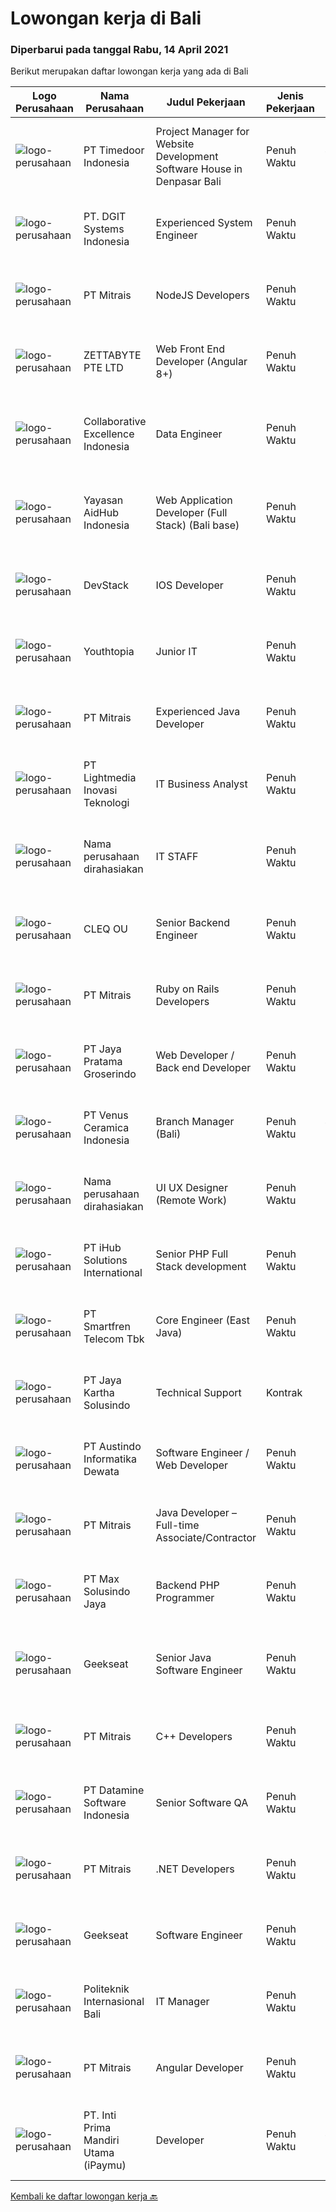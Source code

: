 
  # Lowongan kerja di Bali

  ### Diperbarui pada tanggal Rabu, 14 April 2021

  Berikut merupakan daftar lowongan kerja yang ada di Bali

  |Logo Perusahaan | Nama Perusahaan | Judul Pekerjaan | Jenis Pekerjaan | Gaji Pekerjaan | Lokasi | Deskripsi | Tanggal diunggah | Pranala |
  | -------------- | --------------- | --------------- | --------- | --------- | -------------- | ------- | ----------- | ----------- |
  |![logo-perusahaan](https://image-service-cdn.seek.com.au/6a4bab02b8ff094d0604859dad47a24f6448e298/ee4dce1061f3f616224767ad58cb2fc751b8d2dc)|PT Timedoor Indonesia|Project Manager for Website Development Software House in Denpasar Bali|Penuh Waktu|Rp. 4.000.000-Rp. 5.000.000|Bali|If you want to grow up yourself, Timedoor is one of the best places for your career. Our team has come from various culture. We welcome young people...|Rabu, 14 April 2021|https://www.jobstreet.co.id/id/job/project-manager-for-website-development-software-house-in-denpasar-bali-3506259?token=0~5a17f4e5-751e-41d2-8113-38790591d316&sectionRank=1&jobId=jobstreet-id-job-3506259|
|![logo-perusahaan](https://image-service-cdn.seek.com.au/e93bc75036be941b9c3ff3a55670cb236457b0c4/ee4dce1061f3f616224767ad58cb2fc751b8d2dc)|PT. DGIT Systems Indonesia|Experienced System Engineer|Penuh Waktu|Rp. 9.000.000-Rp. 12.000.000|Badung|Systems Engineer The RoleWe are looking for a Systems Engineer with excellent Linux system administration and management skills to support our teams...|Selasa, 13 April 2021|https://www.jobstreet.co.id/id/job/experienced-system-engineer-3492784?token=0~5a17f4e5-751e-41d2-8113-38790591d316&sectionRank=2&jobId=jobstreet-id-job-3492784|
|![logo-perusahaan](https://image-service-cdn.seek.com.au/873c75fc9ed6df00967320d343e4e2a794129d8b/ee4dce1061f3f616224767ad58cb2fc751b8d2dc)|PT Mitrais|NodeJS Developers|Penuh Waktu|---|Bali|Build your Career with Mitrais! We're urgently looking for experienced NodeJS Developers to be part of our team for an immediate start.Our client is a...|Senin, 12 April 2021|https://www.jobstreet.co.id/id/job/nodejs-developers-3504003?token=0~5a17f4e5-751e-41d2-8113-38790591d316&sectionRank=3&jobId=jobstreet-id-job-3504003|
|![logo-perusahaan](https://image-service-cdn.seek.com.au/909d2b6daa6c230f1ab554aafada070bb2ff77b4/ee4dce1061f3f616224767ad58cb2fc751b8d2dc)|ZETTABYTE PTE LTD|Web Front End Developer (Angular 8+)|Penuh Waktu|---|Badung|Company Introduction Zettabyte is a software development company that focuses on the education sector. We work together with our multicultural team...|Selasa, 13 April 2021|https://www.jobstreet.co.id/id/job/web-front-end-developer-angular-8-3493270?token=0~5a17f4e5-751e-41d2-8113-38790591d316&sectionRank=4&jobId=jobstreet-id-job-3493270|
|![logo-perusahaan](https://image-service-cdn.seek.com.au/00c268b58ba99fc65b0b0108dd8e2d7068acfb74/ee4dce1061f3f616224767ad58cb2fc751b8d2dc)|Collaborative Excellence Indonesia|Data Engineer|Penuh Waktu|---|Bali|Job Description Develops or modifies data models, ETL processes, and BI tool solutions. Ensures appropriate documentation for all development and...|Selasa, 13 April 2021|https://www.jobstreet.co.id/id/job/data-engineer-3506020?token=0~5a17f4e5-751e-41d2-8113-38790591d316&sectionRank=5&jobId=jobstreet-id-job-3506020|
|![logo-perusahaan](https://image-service-cdn.seek.com.au/078669adaefe01e135b5e151d105709a8092f2c6/ee4dce1061f3f616224767ad58cb2fc751b8d2dc)|Yayasan AidHub Indonesia|Web Application Developer (Full Stack) (Bali base)|Penuh Waktu|Rp. 8.000.000-Rp. 11.000.000|Kuta|This role will report to the IT Manager Candidate must be able to manage the complete software development process of the our platform from conception...|Selasa, 13 April 2021|https://www.jobstreet.co.id/id/job/web-application-developer-full-stack-bali-base-3505479?token=0~5a17f4e5-751e-41d2-8113-38790591d316&sectionRank=6&jobId=jobstreet-id-job-3505479|
|![logo-perusahaan](https://image-service-cdn.seek.com.au/844257ddb833c49271ee7ad25cc992ad33374fa6/ee4dce1061f3f616224767ad58cb2fc751b8d2dc)|DevStack|IOS Developer|Penuh Waktu|Rp. 10.000.000-Rp. 18.000.000|Denpasar|We are looking for exception and experience iOS Developer to join our team in Bandung or Bali. General requirement At least Bachelor degree from...|Senin, 12 April 2021|https://www.jobstreet.co.id/id/job/ios-developer-3504227?token=0~5a17f4e5-751e-41d2-8113-38790591d316&sectionRank=7&jobId=jobstreet-id-job-3504227|
|![logo-perusahaan](https://us.123rf.com/450wm/pavelstasevich/pavelstasevich1811/pavelstasevich181101027/112815900-stock-vector-no-image-available-icon-flat-vector.jpg?ver=6)|Youthtopia|Junior IT|Penuh Waktu|---|Badung|WE'RE HIRINGJunior IT ( Full Time Position)We are looking for a junior IT who will be working on : Updateing text,images, and Videos and other minor...|Selasa, 13 April 2021|https://www.jobstreet.co.id/id/job/junior-it-3506119?token=0~5a17f4e5-751e-41d2-8113-38790591d316&sectionRank=8&jobId=jobstreet-id-job-3506119|
|![logo-perusahaan](https://image-service-cdn.seek.com.au/873c75fc9ed6df00967320d343e4e2a794129d8b/ee4dce1061f3f616224767ad58cb2fc751b8d2dc)|PT Mitrais|Experienced Java Developer|Penuh Waktu|---|Bali|Build your Career with Mitrais!  We have clients who are urgently looking for Experienced Java developers for an immediate start. What will you be...|Senin, 12 April 2021|https://www.jobstreet.co.id/id/job/experienced-java-developer-3504019?token=0~5a17f4e5-751e-41d2-8113-38790591d316&sectionRank=9&jobId=jobstreet-id-job-3504019|
|![logo-perusahaan](https://image-service-cdn.seek.com.au/e6f28b5f379a1eb1827750795879acbf69f6bc55/ee4dce1061f3f616224767ad58cb2fc751b8d2dc)|PT Lightmedia Inovasi Teknologi|IT Business Analyst|Penuh Waktu|Rp. 6.000.000-Rp. 8.400.000|Bali|Hallo, kami PT Lightmedia Inovasi Teknologi sedang mencari Business Analyst. Pekerjaan full time remote, yang artinya bisa dari rumah. Ini posisi...|Kamis, 08 April 2021|https://www.jobstreet.co.id/id/job/it-business-analyst-3501524?token=0~5a17f4e5-751e-41d2-8113-38790591d316&sectionRank=10&jobId=jobstreet-id-job-3501524|
|![logo-perusahaan](https://us.123rf.com/450wm/pavelstasevich/pavelstasevich1811/pavelstasevich181101027/112815900-stock-vector-no-image-available-icon-flat-vector.jpg?ver=6)|Nama perusahaan dirahasiakan|IT STAFF|Penuh Waktu|---|Bali|Pendidikan minimal S1 segala jurusan Untuk posisi programmer harus memiliki pengetahuan mengenai PHP dan bahasa pemrograman lainnya Untuk posisi IT...|Rabu, 07 April 2021|https://www.jobstreet.co.id/id/job/it-staff-3501117?token=0~5a17f4e5-751e-41d2-8113-38790591d316&sectionRank=11&jobId=jobstreet-id-job-3501117|
|![logo-perusahaan](https://image-service-cdn.seek.com.au/8b74d54d6ee7885f907464ca2714223178d371a4/ee4dce1061f3f616224767ad58cb2fc751b8d2dc)|CLEQ OU|Senior Backend Engineer|Penuh Waktu|Rp. 10.000.000-Rp. 20.000.000|Badung|Qualifications: Candidate possesses at least a Diploma, Bachelor's Degree in Engineering (Computer Science). Required language(s): Bahasa Indonesia,...|Selasa, 13 April 2021|https://www.jobstreet.co.id/id/job/senior-backend-engineer-3492774?token=0~5a17f4e5-751e-41d2-8113-38790591d316&sectionRank=12&jobId=jobstreet-id-job-3492774|
|![logo-perusahaan](https://image-service-cdn.seek.com.au/873c75fc9ed6df00967320d343e4e2a794129d8b/ee4dce1061f3f616224767ad58cb2fc751b8d2dc)|PT Mitrais|Ruby on Rails Developers|Penuh Waktu|---|Bali|Build your Career with Mitrais ! We're urgently looking for experienced Ruby On Rails  Developers to be part of our team for an immediate...|Kamis, 08 April 2021|https://www.jobstreet.co.id/id/job/ruby-on-rails-developers-3494616?token=0~5a17f4e5-751e-41d2-8113-38790591d316&sectionRank=13&jobId=jobstreet-id-job-3494616|
|![logo-perusahaan](https://image-service-cdn.seek.com.au/441cc5b25dc1ad1fb2303e06165752a1149e279c/ee4dce1061f3f616224767ad58cb2fc751b8d2dc)|PT Jaya Pratama Groserindo|Web Developer / Back end Developer|Penuh Waktu|Rp. 5.000.000-Rp. 7.000.000|Denpasar|Persyaratan : Lulusan IT , pengalaman min 5 tahun    Tugas utama merancang database, merancang alur website,  mengatur keamanan website,   Menguasai...|Kamis, 08 April 2021|https://www.jobstreet.co.id/id/job/web-developer-back-end-developer-3494879?token=0~5a17f4e5-751e-41d2-8113-38790591d316&sectionRank=14&jobId=jobstreet-id-job-3494879|
|![logo-perusahaan](https://image-service-cdn.seek.com.au/a9d7c6ce45c00a69b179cc6638c34ff820b61a7a/ee4dce1061f3f616224767ad58cb2fc751b8d2dc)|PT Venus Ceramica Indonesia|Branch Manager (Bali)|Penuh Waktu|Rp. 4.500.000-Rp. 6.300.000|Bali|Branch Manager (Bali) : PT. VENUS CERAMICA INDONESIA, Berdiri pada tahun 2002 sebagai importir Granite Tiles dari Cina dan India.Saat ini kami kami...|Rabu, 07 April 2021|https://www.jobstreet.co.id/id/job/branch-manager-bali-3500542?token=0~5a17f4e5-751e-41d2-8113-38790591d316&sectionRank=15&jobId=jobstreet-id-job-3500542|
|![logo-perusahaan](https://us.123rf.com/450wm/pavelstasevich/pavelstasevich1811/pavelstasevich181101027/112815900-stock-vector-no-image-available-icon-flat-vector.jpg?ver=6)|Nama perusahaan dirahasiakan|UI UX Designer (Remote Work)|Penuh Waktu|---|Bali|We are looking for UI/UX Designers to join our in-house product development team.Responsibilities include gathering user requirements, designing...|Rabu, 07 April 2021|https://www.jobstreet.co.id/id/job/ui-ux-designer-remote-work-3500916?token=0~5a17f4e5-751e-41d2-8113-38790591d316&sectionRank=16&jobId=jobstreet-id-job-3500916|
|![logo-perusahaan](https://image-service-cdn.seek.com.au/ea34d56499eec708c3baffaa79a7a5d6677d0a3f/ee4dce1061f3f616224767ad58cb2fc751b8d2dc)|PT iHub Solutions International|Senior PHP Full Stack development|Penuh Waktu|---|Bali|PHP Senior ProgrammerPT IHub Solutions InternationalAbout PT IHub Solutions International:PT IHub Solutions International is a rapidly growing...|Kamis, 08 April 2021|https://www.jobstreet.co.id/id/job/senior-php-full-stack-development-3501957?token=0~5a17f4e5-751e-41d2-8113-38790591d316&sectionRank=17&jobId=jobstreet-id-job-3501957|
|![logo-perusahaan](https://image-service-cdn.seek.com.au/c3269725c02398816cf1a7ef712f023c3ef90c81/ee4dce1061f3f616224767ad58cb2fc751b8d2dc)|PT Smartfren Telecom Tbk|Core Engineer (East Java)|Penuh Waktu|---|Denpasar|Daily, Weekly, Monthly Preventive Maintenance of EPC Equipment Weekly Report EPC KPI To handle and solve the issued TT as per SLA Ensure Faults (SA...|Jumat, 09 April 2021|https://www.jobstreet.co.id/id/job/core-engineer-east-java-3502469?token=0~5a17f4e5-751e-41d2-8113-38790591d316&sectionRank=18&jobId=jobstreet-id-job-3502469|
|![logo-perusahaan](https://image-service-cdn.seek.com.au/a211ad2bbeb5eb7d36e6e24a807fb9884605de26/ee4dce1061f3f616224767ad58cb2fc751b8d2dc)|PT Jaya Kartha Solusindo|Technical Support|Kontrak|Rp. 2.700.000-Rp. 3.000.000|Denpasar|Berusia 23 - 30 tahun Lulusan minimal SMA/SMK/MA Memiliki pengalaman dalam bidang internet service provider (ISP) minimal 1 tahun Mampu melakukan...|Selasa, 06 April 2021|https://www.jobstreet.co.id/id/job/technical-support-3499521?token=0~5a17f4e5-751e-41d2-8113-38790591d316&sectionRank=19&jobId=jobstreet-id-job-3499521|
|![logo-perusahaan](https://image-service-cdn.seek.com.au/0236aec6d905e4db11ce81898d8240103eca71c4/ee4dce1061f3f616224767ad58cb2fc751b8d2dc)|PT Austindo Informatika Dewata|Software Engineer / Web Developer|Penuh Waktu|---|Badung|Who Are We Geonet is a fast growing international web development and online marketing agency. Our offices are based in Bali and we are an Australian...|Jumat, 09 April 2021|https://www.jobstreet.co.id/id/job/software-engineer-web-developer-3503281?token=0~5a17f4e5-751e-41d2-8113-38790591d316&sectionRank=20&jobId=jobstreet-id-job-3503281|
|![logo-perusahaan](https://image-service-cdn.seek.com.au/873c75fc9ed6df00967320d343e4e2a794129d8b/ee4dce1061f3f616224767ad58cb2fc751b8d2dc)|PT Mitrais|Java Developer – Full-time Associate/Contractor|Penuh Waktu|---|Bali|This advert is intended for Expert Software Engineers who are looking for full-time associate/ freelance/ contractor engagement.  We're urgently...|Kamis, 08 April 2021|https://www.jobstreet.co.id/id/job/java-developer-full-time-associate-contractor-3494638?token=0~5a17f4e5-751e-41d2-8113-38790591d316&sectionRank=21&jobId=jobstreet-id-job-3494638|
|![logo-perusahaan](https://image-service-cdn.seek.com.au/3c57f8b35721ff4774147b1e5f818da0b6f53705/ee4dce1061f3f616224767ad58cb2fc751b8d2dc)|PT Max Solusindo Jaya|Backend PHP Programmer|Penuh Waktu|Rp. 5.000.000-Rp. 7.000.000|Denpasar|Maxsol is looking for Software Engineer with experience in Drupal. The team needs a Full Stack Drupal or PHP Developer to join our...|Kamis, 08 April 2021|https://www.jobstreet.co.id/id/job/backend-php-programmer-3493896?token=0~5a17f4e5-751e-41d2-8113-38790591d316&sectionRank=22&jobId=jobstreet-id-job-3493896|
|![logo-perusahaan](https://image-service-cdn.seek.com.au/6ec369771236c060e2d7d7d46be9eee1432857a5/ee4dce1061f3f616224767ad58cb2fc751b8d2dc)|Geekseat|Senior Java Software Engineer|Penuh Waktu|---|Denpasar|General requirements: About 3 years of experience with Java EE Bachelor’s degree in Computer Science/Computer Engineering/Information Technology or in...|Jumat, 09 April 2021|https://www.jobstreet.co.id/id/job/senior-java-software-engineer-3495608?token=0~5a17f4e5-751e-41d2-8113-38790591d316&sectionRank=23&jobId=jobstreet-id-job-3495608|
|![logo-perusahaan](https://image-service-cdn.seek.com.au/873c75fc9ed6df00967320d343e4e2a794129d8b/ee4dce1061f3f616224767ad58cb2fc751b8d2dc)|PT Mitrais|C++ Developers|Penuh Waktu|---|Bali|Build your Career with Mitrais! We know that many C++ developers are stuck in jobs where they are supporting and enhancing legacy systems.  Are you...|Senin, 05 April 2021|https://www.jobstreet.co.id/id/job/c-developers-3497430?token=0~5a17f4e5-751e-41d2-8113-38790591d316&sectionRank=24&jobId=jobstreet-id-job-3497430|
|![logo-perusahaan](https://image-service-cdn.seek.com.au/5d5a8b22cf20ff0659b17750bead6d36edb7ddb3/ee4dce1061f3f616224767ad58cb2fc751b8d2dc)|PT Datamine Software Indonesia|Senior Software QA|Penuh Waktu|---|Denpasar|Senior Software QADatamine Bali Based Role Rapidly Growing Global Organisation Datamine is currently seeking a highly organised, motivated and outcome...|Senin, 05 April 2021|https://www.jobstreet.co.id/id/job/senior-software-qa-3498181?token=0~5a17f4e5-751e-41d2-8113-38790591d316&sectionRank=25&jobId=jobstreet-id-job-3498181|
|![logo-perusahaan](https://image-service-cdn.seek.com.au/873c75fc9ed6df00967320d343e4e2a794129d8b/ee4dce1061f3f616224767ad58cb2fc751b8d2dc)|PT Mitrais|.NET Developers|Penuh Waktu|---|Denpasar|Build your Career with Mitrais !  We're looking for experienced .NET Software Engineers to be part of our team.  What will you be doing ?  Coding high...|Senin, 05 April 2021|https://www.jobstreet.co.id/id/job/net-developers-3497433?token=0~5a17f4e5-751e-41d2-8113-38790591d316&sectionRank=26&jobId=jobstreet-id-job-3497433|
|![logo-perusahaan](https://image-service-cdn.seek.com.au/6ec369771236c060e2d7d7d46be9eee1432857a5/ee4dce1061f3f616224767ad58cb2fc751b8d2dc)|Geekseat|Software Engineer|Penuh Waktu|---|Denpasar|Have a seat with us! We are currently looking for an experienced Software Engineer to join our Awesome Engineering Team at our offices in Bali or...|Senin, 05 April 2021|https://www.jobstreet.co.id/id/job/software-engineer-3498266?token=0~5a17f4e5-751e-41d2-8113-38790591d316&sectionRank=27&jobId=jobstreet-id-job-3498266|
|![logo-perusahaan](https://image-service-cdn.seek.com.au/1e0214aff46c37ba782acf2c167ff74ce8627076/ee4dce1061f3f616224767ad58cb2fc751b8d2dc)|Politeknik Internasional Bali|IT Manager|Penuh Waktu|Rp. 6.000.000-Rp. 8.000.000|Bali|Candidate must possess at least Bachelor's Degree, Master's Degree/Post-Graduate Degree in Computer Science/Information Technology or equivalent....|Sabtu, 03 April 2021|https://www.jobstreet.co.id/id/job/it-manager-3489962?token=0~5a17f4e5-751e-41d2-8113-38790591d316&sectionRank=28&jobId=jobstreet-id-job-3489962|
|![logo-perusahaan](https://image-service-cdn.seek.com.au/873c75fc9ed6df00967320d343e4e2a794129d8b/ee4dce1061f3f616224767ad58cb2fc751b8d2dc)|PT Mitrais|Angular Developer|Penuh Waktu|---|Bali|Build your Career with Mitrais !  We're looking for experienced Angular Developer to be part of our team.  What will you be doing?  Liase with...|Senin, 05 April 2021|https://www.jobstreet.co.id/id/job/angular-developer-3497434?token=0~5a17f4e5-751e-41d2-8113-38790591d316&sectionRank=29&jobId=jobstreet-id-job-3497434|
|![logo-perusahaan](https://image-service-cdn.seek.com.au/3cfcf3b08437c3b9e8bce9eefde4d326596fb58a/ee4dce1061f3f616224767ad58cb2fc751b8d2dc)|PT. Inti Prima Mandiri Utama (iPaymu)|Developer|Penuh Waktu|Rp. 4.000.000-Rp. 8.000.000|Denpasar|Kami memerlukan Tim Developer dengan kemampuan sebagai berikut: Menguasai Laravel Framework Menguasai React Native Bisa bekerja dalam TIM Bisa bekerja...|Kamis, 01 April 2021|https://www.jobstreet.co.id/id/job/developer-3488814?token=0~5a17f4e5-751e-41d2-8113-38790591d316&sectionRank=30&jobId=jobstreet-id-job-3488814|


  [Kembali ke daftar lowongan kerja 🔙](../README.md#daftar-lowongan-kerja)
  